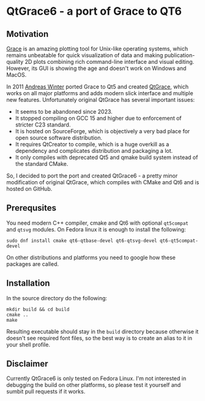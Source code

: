 # QtGrace6 - a port of Grace to QT6

## Motivation
[Grace](https://plasma-gate.weizmann.ac.il/Grace/) is an amazing plotting tool for  Unix-like operating systems, which remains unbeatable for quick visualization of data and making publication-quality 2D plots combining rich command-line interface and visual editing. However, its GUI is showing the age and doesn't work on Windows and MacOS.

In 2011 [Andreas Winter](https://sourceforge.net/u/andwin/profile/) ported Grace to Qt5 and created [QtGrace](https://sourceforge.net/projects/qtgrace/), which works on all major platforms and adds modern slick interface and multiple new features. Unfortunately original QtGrace has several important issues:
- It seems to be abandoned since 2023.
- It stopped compiling on GCC 15 and higher due to enforcement of stricter C23 standard.
- It is hosted on SourceForge, which is objectively a very bad place for open source software distribution.
- It requires QtCreator to compile, which is a huge overkill as a dependency and complicates distribution and packaging a lot.
- It only compiles with deprecated Qt5 and qmake build system instead of the standard CMake.

So, I decided to port the port and created QtGrace6 - a pretty minor modification of original QtGrace, which compiles with CMake and Qt6 and is hosted on GitHub.

## Prerequsites

You need modern C++ compiler, cmake and Qt6 with optional `qt5compat` and `qtsvg` modules. On Fedora linux it is enough to install the following:

`sudo dnf install cmake qt6-qtbase-devel qt6-qtsvg-devel qt6-qt5compat-devel`

On other distributions and platforms you need to google how these packages are called.

## Installation

In the source directory do the following:

```
mkdir build && cd build
cmake .. 
make
```

Resulting executable should stay in the `build` directory because otherwise it doesn't see required font files, so the best way is to create an alias to it in your shell profile.

## Disclaimer

Currently QtGrace6 is only tested on Fedora Linux. I'm not interested in debugging the build on other platforms, so please test it yourself and sumbit pull requests if it works.